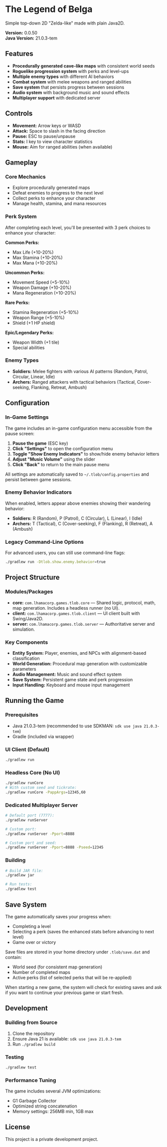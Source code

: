 # The Legend of Belga

Simple top-down 2D "Zelda-like" made with plain Java2D.

**Version:** 0.0.50  
**Java Version:** 21.0.3-tem

## Features

- **Procedurally generated cave-like maps** with consistent world seeds
- **Roguelike progression system** with perks and level-ups
- **Multiple enemy types** with different AI behaviors
- **Combat system** with melee weapons and ranged abilities
- **Save system** that persists progress between sessions
- **Audio system** with background music and sound effects
- **Multiplayer support** with dedicated server

## Controls

- **Movement:** Arrow keys or WASD
- **Attack:** Space to slash in the facing direction
- **Pause:** ESC to pause/unpause
- **Stats:** I key to view character statistics
- **Mouse:** Aim for ranged abilities (when available)

## Gameplay

### Core Mechanics
- Explore procedurally generated maps
- Defeat enemies to progress to the next level
- Collect perks to enhance your character
- Manage health, stamina, and mana resources

### Perk System
After completing each level, you'll be presented with 3 perk choices to enhance your character:

**Common Perks:**
- Max Life (+10-20%)
- Max Stamina (+10-20%)
- Max Mana (+10-20%)

**Uncommon Perks:**
- Movement Speed (+5-10%)
- Weapon Damage (+10-20%)
- Mana Regeneration (+10-20%)

**Rare Perks:**
- Stamina Regeneration (+5-10%)
- Weapon Range (+5-10%)
- Shield (+1 HP shield)

**Epic/Legendary Perks:**
- Weapon Width (+1 tile)
- Special abilities

### Enemy Types
- **Soldiers:** Melee fighters with various AI patterns (Random, Patrol, Circular, Linear, Idle)
- **Archers:** Ranged attackers with tactical behaviors (Tactical, Cover-seeking, Flanking, Retreat, Ambush)

## Configuration

### In-Game Settings
The game includes an in-game configuration menu accessible from the pause screen:

1. **Pause the game** (ESC key)
2. **Click "Settings"** to open the configuration menu
3. **Toggle "Show Enemy Indicators"** to show/hide enemy behavior letters
4. **Adjust "Music Volume"** using the slider
5. **Click "Back"** to return to the main pause menu

All settings are automatically saved to `~/.tlob/config.properties` and persist between game sessions.

### Enemy Behavior Indicators
When enabled, letters appear above enemies showing their wandering behavior:
- **Soldiers:** R (Random), P (Patrol), C (Circular), L (Linear), I (Idle)
- **Archers:** T (Tactical), C (Cover-seeking), F (Flanking), R (Retreat), A (Ambush)

### Legacy Command-Line Options
For advanced users, you can still use command-line flags:
```bash
./gradlew run -Dtlob.show.enemy.behavior=true
```

## Project Structure

### Modules/Packages
- **core:** `com.lhamacorp.games.tlob.core` — Shared logic, protocol, math, map generation. Includes a headless runner (no UI).
- **client:** `com.lhamacorp.games.tlob.client` — UI client built with Swing/Java2D.
- **server:** `com.lhamacorp.games.tlob.server` — Authoritative server and simulation.

### Key Components
- **Entity System:** Player, enemies, and NPCs with alignment-based classification
- **World Generation:** Procedural map generation with customizable parameters
- **Audio Management:** Music and sound effect system
- **Save System:** Persistent game state and perk progression
- **Input Handling:** Keyboard and mouse input management

## Running the Game

### Prerequisites
- Java 21.0.3-tem (recommended to use SDKMAN: `sdk use java 21.0.3-tem`)
- Gradle (included via wrapper)

### UI Client (Default)
```bash
./gradlew run
```

### Headless Core (No UI)
```bash
./gradlew runCore
# With custom seed and tickrate:
./gradlew runCore -PappArgs=12345,60
```

### Dedicated Multiplayer Server
```bash
# Default port (7777):
./gradlew runServer

# Custom port:
./gradlew runServer -Pport=8888

# Custom port and seed:
./gradlew runServer -Pport=8888 -Pseed=12345
```

### Building
```bash
# Build JAR file:
./gradlew jar

# Run tests:
./gradlew test
```

## Save System

The game automatically saves your progress when:
- Completing a level
- Selecting a perk (saves the enhanced stats before advancing to next level)
- Game over or victory

Save files are stored in your home directory under `.tlob/save.dat` and contain:
- World seed (for consistent map generation)
- Number of completed maps
- Active perks (list of selected perks that will be re-applied)

When starting a new game, the system will check for existing saves and ask if you want to continue your previous game or start fresh.

## Development

### Building from Source
1. Clone the repository
2. Ensure Java 21 is available: `sdk use java 21.0.3-tem`
3. Run `./gradlew build`

### Testing
```bash
./gradlew test
```

### Performance Tuning
The game includes several JVM optimizations:
- G1 Garbage Collector
- Optimized string concatenation
- Memory settings: 256MB min, 1GB max

## License

This project is a private development project.

